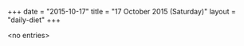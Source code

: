 +++
date = "2015-10-17"
title = "17 October 2015 (Saturday)"
layout = "daily-diet"
+++

<p>&lt;no entries&gt;</p>